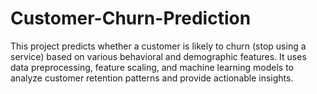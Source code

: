 # Customer-Churn-Prediction
This project predicts whether a customer is likely to churn (stop using a service) based on various behavioral and demographic features. It uses data preprocessing, feature scaling, and machine learning models to analyze customer retention patterns and provide actionable insights.
